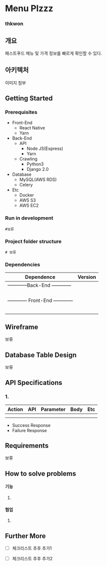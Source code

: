 # Menu Plzzz
### thkwon



## 개요

패스트푸드 메뉴 및 가격 정보를 빠르게 확인할 수 있다.



## 아키텍처

이미지 첨부



## Getting Started



### Prerequisites

* Front-End
  * React Native
  * Yarn
* Back-End
  * API
    * Node JS(Express)
    * Yarn
  * Crawling
    * Python3
    * Django 2.0
* Database
  * MySQL(AWS RDS)
  * Celery
* Etc
  * Docker
  * AWS S3
  * AWS EC2



### Run in development

```shell
#보류
```



### Project folder structure

```shell
# 보류
```



### Dependencies

| Dependence          | Version |
| ------------------- | ------- |
| ————Back-End ————   |         |
|                     |         |
|                     |         |
|                     |         |
|                     |         |
| ———— Front-End ———— |         |
|                     |         |
|                     |         |
|                     |         |
|                     |         |
|                     |         |



## Wireframe

보류



## Database Table Design

보류

### 

## API Specifications



### 1.

| Action | API  | Parameter | Body | Etc  |
| ------ | ---- | --------- | ---- | ---- |
|        |      |           |      |      |
|        |      |           |      |      |

* Success Response
* Failure Response





## Requirements

보류



## How to solve problems



#### 기능

1. 



#### 협업

1. 



## Further More

* [ ] 체크리스트 추후 추가1
* [ ] 체크리스트 추후 추가2











